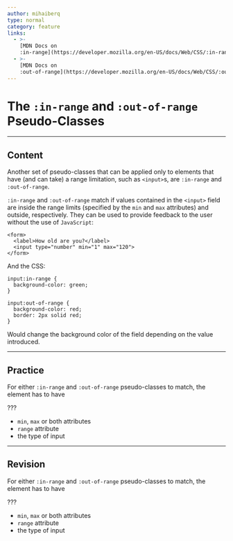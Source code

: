 ```yaml
---
author: mihaiberq
type: normal
category: feature
links:
  - >-
    [MDN Docs on
    :in-range](https://developer.mozilla.org/en-US/docs/Web/CSS/:in-range){documentation}
  - >-
    [MDN Docs on
    :out-of-range](https://developer.mozilla.org/en-US/docs/Web/CSS/:out-of-range){documentation}
---
```


# The `:in-range` and `:out-of-range` Pseudo-Classes


---

## Content

Another set of pseudo-classes that can be applied only to elements that have (and can take) a range limitation, such as `<input>`s, are `:in-range` and `:out-of-range`.

`:in-range` and `:out-of-range` match if values contained in the `<input>` field are inside the range limits (specified by the `min` and `max` attributes) and outside, respectively. They can be used to provide feedback to the user without the use of `JavaScript`:

```plain-text
<form>
  <label>How old are you?</label>
  <input type="number" min="1" max="120">
</form>
```

And the CSS:

```plain-text
input:in-range {
  background-color: green;
}

input:out-of-range {
  background-color: red;
  border: 2px solid red;
}
```

Would change the background color of the field depending on the value introduced.


---

## Practice

For either `:in-range` and `:out-of-range` pseudo-classes to match, the element has to have

???

- `min`, `max` or both attributes
- `range` attribute
- the type of input


---

## Revision

For either `:in-range` and `:out-of-range` pseudo-classes to match, the element has to have

???

- `min`, `max` or both attributes
- `range` attribute
- the type of input
 
